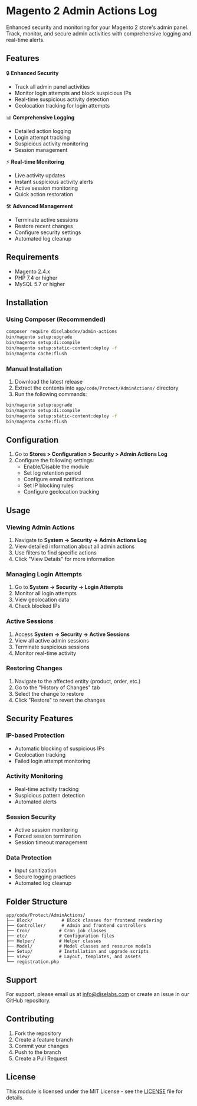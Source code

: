# Magento 2 Admin Actions Log

Enhanced security and monitoring for your Magento 2 store's admin panel. Track, monitor, and secure admin activities with comprehensive logging and real-time alerts.

## Features

🔒 **Enhanced Security**
- Track all admin panel activities
- Monitor login attempts and block suspicious IPs
- Real-time suspicious activity detection
- Geolocation tracking for login attempts

📊 **Comprehensive Logging**
- Detailed action logging
- Login attempt tracking
- Suspicious activity monitoring
- Session management

⚡ **Real-time Monitoring**
- Live activity updates
- Instant suspicious activity alerts
- Active session monitoring
- Quick action restoration

🛠 **Advanced Management**
- Terminate active sessions
- Restore recent changes
- Configure security settings
- Automated log cleanup

## Requirements

- Magento 2.4.x
- PHP 7.4 or higher
- MySQL 5.7 or higher

## Installation

### Using Composer (Recommended)

```bash
composer require diselabsdev/admin-actions
bin/magento setup:upgrade
bin/magento setup:di:compile
bin/magento setup:static-content:deploy -f
bin/magento cache:flush
```

### Manual Installation

1. Download the latest release
2. Extract the contents into `app/code/Protect/AdminActions/` directory
3. Run the following commands:
```bash
bin/magento setup:upgrade
bin/magento setup:di:compile
bin/magento setup:static-content:deploy -f
bin/magento cache:flush
```

## Configuration

1. Go to **Stores > Configuration > Security > Admin Actions Log**
2. Configure the following settings:
   - Enable/Disable the module
   - Set log retention period
   - Configure email notifications
   - Set IP blocking rules
   - Configure geolocation tracking

## Usage

### Viewing Admin Actions

1. Navigate to **System → Security → Admin Actions Log**
2. View detailed information about all admin actions
3. Use filters to find specific actions
4. Click "View Details" for more information

### Managing Login Attempts

1. Go to **System → Security → Login Attempts**
2. Monitor all login attempts
3. View geolocation data
4. Check blocked IPs

### Active Sessions

1. Access **System → Security → Active Sessions**
2. View all active admin sessions
3. Terminate suspicious sessions
4. Monitor real-time activity

### Restoring Changes

1. Navigate to the affected entity (product, order, etc.)
2. Go to the "History of Changes" tab
3. Select the change to restore
4. Click "Restore" to revert the changes

## Security Features

### IP-based Protection
- Automatic blocking of suspicious IPs
- Geolocation tracking
- Failed login attempt monitoring

### Activity Monitoring
- Real-time activity tracking
- Suspicious pattern detection
- Automated alerts

### Session Security
- Active session monitoring
- Forced session termination
- Session timeout management

### Data Protection
- Input sanitization
- Secure logging practices
- Automated log cleanup

## Folder Structure

```
app/code/Protect/AdminActions/
├── Block/           # Block classes for frontend rendering
├── Controller/      # Admin and frontend controllers
├── Cron/           # Cron job classes
├── etc/            # Configuration files
├── Helper/         # Helper classes
├── Model/          # Model classes and resource models
├── Setup/          # Installation and upgrade scripts
├── view/           # Layout, templates, and assets
└── registration.php
```

## Support

For support, please email us at info@diselabs.com or create an issue in our GitHub repository.

## Contributing

1. Fork the repository
2. Create a feature branch
3. Commit your changes
4. Push to the branch
5. Create a Pull Request

## License

This module is licensed under the MIT License - see the [LICENSE](LICENSE) file for details.
